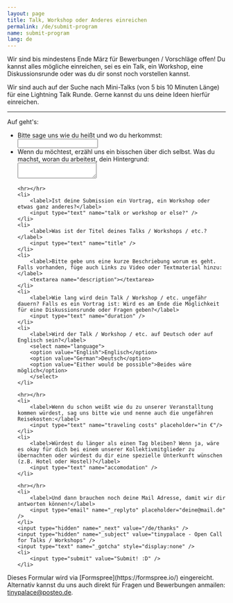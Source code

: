 ```yaml
---
layout: page
title: Talk, Workshop oder Anderes einreichen
permalink: /de/submit-program
name: submit-program
lang: de
---
```


Wir sind bis mindestens Ende März für Bewerbungen / Vorschläge offen!
Du kannst alles mögliche einreichen, sei es ein Talk, ein Workshop, eine Diskussionsrunde oder was du dir sonst noch vorstellen kannst.

Wir sind auch auf der Suche nach Mini-Talks (von 5 bis 10 Minuten Länge) für eine Lightning Talk Runde. Gerne kannst du uns deine Ideen hierfür einreichen.

-----

Auf geht's:

<form action="//formspree.io/tinypalace@posteo.de" method="POST">
<ul class="form">
    <li>
      <label>Bitte sage uns wie du heißt und wo du herkommst:</label>
      <input type="text" name="name and from" />
    </li>
    <li>
        <label>Wenn du möchtest, erzähl uns ein bisschen über dich selbst. Was du machst, woran du arbeitest, dein Hintergrund:</label>
        <textarea name="about myself"></textarea>
    </li>

    <hr></hr>
    <li>
        <label>Ist deine Submission ein Vortrag, ein Workshop oder etwas ganz anderes?</label>
        <input type="text" name="talk or workshop or else?" />
    </li>
    <li>
        <label>Was ist der Titel deines Talks / Workshops / etc.?</label>
        <input type="text" name="title" />
    </li>
    <li>
        <label>Bitte gebe uns eine kurze Beschriebung worum es geht. Falls vorhanden, füge auch Links zu Video oder Textmaterial hinzu:</label>
        <textarea name="description"></textarea>
    </li>
    <li>
        <label>Wie lang wird dein Talk / Workshop / etc. ungefähr dauern? Falls es ein Vortrag ist: Wird es am Ende die Möglichkeit für eine Diskussionsrunde oder Fragen geben?</label>
        <input type="text" name="duration" />
    </li>
    <li>
        <label>Wird der Talk / Workshop / etc. auf Deutsch oder auf Englisch sein?</label>
        <select name="language">
        <option value="English">Englisch</option>
        <option value="German">Deutsch</option>
        <option value="Either would be possible">Beides wäre möglich</option>
        </select>
    </li>

    <hr></hr>
    <li>
        <label>Wenn du schon weißt wie du zu unserer Veranstalltung kommen würdest, sag uns bitte wie und nenne auch die ungefähren Reisekosten:</label>
        <input type="text" name="traveling costs" placeholder="in €"/>
    </li>
    <li>
        <label>Würdest du länger als einen Tag bleiben? Wenn ja, wäre es okay für dich bei einem unserer Kollektivmitglieder zu übernachten oder würdest du dir eine spezielle Unterkunft wünschen (z.B. Hotel oder Hostel)?</label>
        <input type="text" name="accomodation" />
    </li>

    <hr></hr>
    <li>
        <label>Und dann brauchen noch deine Mail Adresse, damit wir dir antworten können!</label>
        <input type="email" name="_replyto" placeholder="deine@mail.de" />
    </li>
    <input type="hidden" name="_next" value="/de/thanks" />
    <input type="hidden" name="_subject" value="tinypalace - Open Call for Talks / Workshops" />
    <input type="text" name="_gotcha" style="display:none" />
    <li>
        <input type="submit" value="Submit! :D" />
    </li>
</ul>
</form>
Dieses Formular wird via [Formspree](https://formspree.io/) eingereicht. Alternativ kannst du uns auch direkt für Fragen und Bewerbungen anmailen: <a href='mailt&#111;&#58;ti&#110;%7&#57;p&#97;lace&#64;p%&#54;F&#37;7&#51;&#37;7&#52;&#101;&#111;&#46;&#100;e'>tin<span style="display:none">REMOVETHIS</span>ypala&#99;e&#64;post&#101;o&#46;d&#101;</a>.
